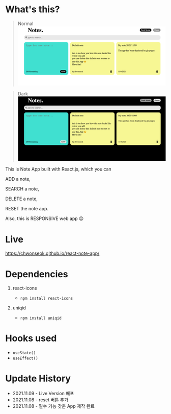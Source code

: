 # What's this?

> Normal
> <img src='./src/img/note-app__normal.png'>

> Dark
> <img src='./src/img/note-app__dark.png'>

This is Note App built with React.js, which you can

ADD a note,

SEARCH a note,

DELETE a note,

RESET the note app.

Also, this is RESPONSIVE web app 😉

# Live

https://chwonseok.github.io/react-note-app/

# Dependencies

1. react-icons

   - `npm install react-icons`

2. uniqid

   - `npm install uniqid`

# Hooks used

- `useState()`
- `useEffect()`

# Update History

- 2021.11.09 - Live Version 배포
- 2021.11.08 - reset 버튼 추가
- 2021.11.08 - 필수 기능 갖춘 App 제작 완료
